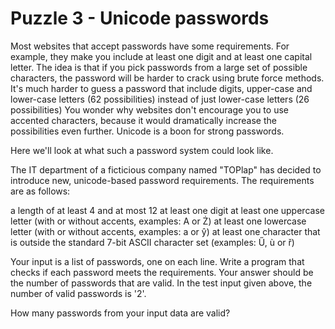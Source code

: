 # Puzzle 3 - Unicode passwords

Most websites that accept passwords have some requirements. For example, they make you include at least one digit and at least one capital letter. The idea is that if you pick passwords from a large set of possible characters, the password will be harder to crack using brute force methods. It's much harder to guess a password that include digits, upper-case and lower-case letters (62 possibilities) instead of just lower-case letters (26 possibilities) You wonder why websites don't encourage you to use accented characters, because it would dramatically increase the possibilities even further. Unicode is a boon for strong passwords.

Here we'll look at what such a password system could look like.

The IT department of a ficticious company named "TOPlap" has decided to introduce new, unicode-based password requirements. The requirements are as follows:

a length of at least 4 and at most 12
at least one digit
at least one uppercase letter (with or without accents, examples: A or Ż)
at least one lowercase letter (with or without accents, examples: a or ŷ)
at least one character that is outside the standard 7-bit ASCII character set (examples: Ű, ù or ř)

Your input is a list of passwords, one on each line. Write a program that checks if each password meets the requirements. Your answer should be the number of passwords that are valid. In the test input given above, the number of valid passwords is '2'.

How many passwords from your input data are valid?